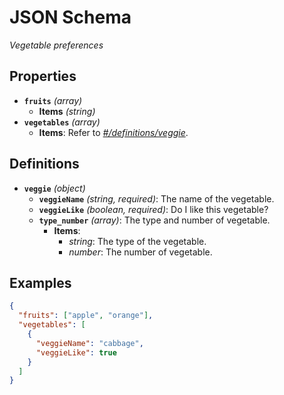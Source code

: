 # JSON Schema

_Vegetable preferences_

## Properties

- <a id="properties/fruits"></a>**`fruits`** _(array)_
  - <a id="properties/fruits/items"></a>**Items** _(string)_
- <a id="properties/vegetables"></a>**`vegetables`** _(array)_
  - <a id="properties/vegetables/items"></a>**Items**: Refer to _[#/definitions/veggie](#definitions/veggie)_.

## Definitions

- <a id="definitions/veggie"></a>**`veggie`** _(object)_
  - <a id="definitions/veggie/properties/veggieName"></a>**`veggieName`** _(string, required)_: The name of the vegetable.
  - <a id="definitions/veggie/properties/veggieLike"></a>**`veggieLike`** _(boolean, required)_: Do I like this vegetable?
  - <a id="definitions/veggie/properties/type_number"></a>**`type_number`** _(array)_: The type and number of vegetable.
    - **Items**:
      - <a id="definitions/veggie/properties/type_number/items/0"></a>_string_: The type of the vegetable.
      - <a id="definitions/veggie/properties/type_number/items/1"></a>_number_: The number of vegetable.

## Examples

```json
{
  "fruits": ["apple", "orange"],
  "vegetables": [
    {
      "veggieName": "cabbage",
      "veggieLike": true
    }
  ]
}
```

